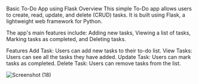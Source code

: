 
Basic To-Do App using Flask
Overview
This simple To-Do app allows users to create, read, update, and delete (CRUD) tasks. It is built using Flask, a lightweight web framework for Python. 

The app's main features include:
Adding new tasks, 
Viewing a list of tasks, 
Marking tasks as completed, and 
Deleting tasks.

Features
Add Task: Users can add new tasks to their to-do list.
View Tasks: Users can see all the tasks they have added.
Update Task: Users can mark tasks as completed.
Delete Task: Users can remove tasks from the list.



![Screenshot (18)](https://github.com/shobbydun/TodoFlaskApp/assets/87327873/a43c2d59-3589-4ec8-bb5b-fe259a395798)

